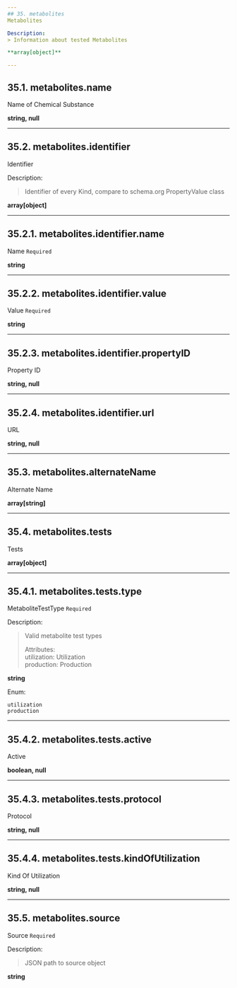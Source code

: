 ```yaml
---
## 35. metabolites
Metabolites  

Description:
> Information about tested Metabolites  

**array[object]**

---
```

## 35.1. metabolites.name
Name of Chemical Substance  

**string, null**

---
## 35.2. metabolites.identifier
Identifier  

Description:
> Identifier of every Kind, compare to schema.org PropertyValue class  

**array[object]**

---
## 35.2.1. metabolites.identifier.name
Name  `Required`

**string**

---
## 35.2.2. metabolites.identifier.value
Value  `Required`

**string**

---
## 35.2.3. metabolites.identifier.propertyID
Property ID  

**string, null**

---
## 35.2.4. metabolites.identifier.url
URL  

**string, null**

---
## 35.3. metabolites.alternateName
Alternate Name  

**array[string]**

---
## 35.4. metabolites.tests
Tests  

**array[object]**

---
## 35.4.1. metabolites.tests.type
MetaboliteTestType  `Required`

Description:
> Valid metabolite test types  
>  
> Attributes:  
>     utilization: Utilization  
>     production: Production  

**string**

Enum:

	utilization
	production

---
## 35.4.2. metabolites.tests.active
Active  

**boolean, null**

---
## 35.4.3. metabolites.tests.protocol
Protocol  

**string, null**

---
## 35.4.4. metabolites.tests.kindOfUtilization
Kind Of Utilization  

**string, null**

---
## 35.5. metabolites.source
Source  `Required`

Description:
> JSON path to source object  

**string**
